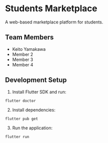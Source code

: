 # Students Marketplace

A web-based marketplace platform for students.

## Team Members

- Keito Yamakawa
- Member 2
- Member 3
- Member 4

## Development Setup

1. Install Flutter SDK and run:
```
flutter doctor
```
2. Install dependencies:
```
flutter pub get
```
3. Run the application:
```
flutter run
```